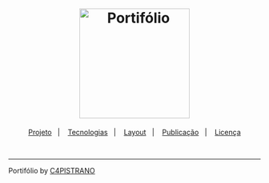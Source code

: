 <h1 align="center">
  <img alt="Portifólio" title="Portifólio" src="https://github.com/C4PISTRANO/Portifolio/github/construcao.png" width="220px" />
</h1>

<p align="center">
  <a href="#-projeto">Projeto</a>&nbsp;&nbsp;&nbsp;|&nbsp;&nbsp;&nbsp;
  <a href="#-tecnologias">Tecnologias</a>&nbsp;&nbsp;&nbsp;|&nbsp;&nbsp;&nbsp;
  <a href="#-layout">Layout</a>&nbsp;&nbsp;&nbsp;|&nbsp;&nbsp;&nbsp;
  <a href="#earth_americas-publicação">Publicação</a>&nbsp;&nbsp;&nbsp;|&nbsp;&nbsp;&nbsp;
  <a href="#memo-licença">Licença</a>
</p>

<br>

---
Portifólio by [C4PISTRANO](https://github.com/C4PISTRANO)

